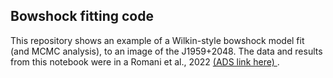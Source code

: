 ## Bowshock fitting code

This repository shows an example of a Wilkin-style bowshock model fit (and MCMC analysis), to an image of the J1959+2048. The data and results from this notebook were in a Romani et al., 2022 <a href="https://ui.adsabs.harvard.edu/abs/2022ApJ...930..101R/abstract"> (ADS link here) </a>. <br>
